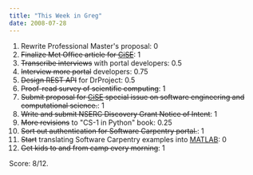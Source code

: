 ```yaml
---
title: "This Week in Greg"
date: 2008-07-28
---
```

<ol>
  <li>Rewrite Professional Master's proposal: 0</li>
  <li><strike>Finalize Met Office article for <a href="http://cise.aip.org/">CiSE</a></strike>: 1</li>
  <li><strike>Transcribe interviews</strike> with portal developers: 0.5</li>
  <li><strike>Interview more portal</strike> developers: 0.75</li>
  <li><strike>Design REST API</strike> for DrProject: 0.5</li>
  <li><strike>Proof-read survey of scientific computing</strike>: 1</li>
  <li><strike>Submit proposal for <a href="http://cise.aip.org/">CiSE</a> special issue on software engineering and computational science.</strike>: 1</li>
  <li><strike>Write and submit NSERC Discovery Grant Notice of Intent</strike>: 1</li>
  <li><strike>More revisions</strike> to "CS-1 in Python" book: 0.25</li>
  <li><strike>Sort out authentication for Software Carpentry portal.</strike>: 1</li>
  <li><strike>Start</strike> translating Software Carpentry examples into <a href="http://www.mathworks.com">MATLAB</a>: 0</li>
  <li><strike>Get kids to and from camp every morning</strike>: 1</li>
</ol>
Score: 8/12.
